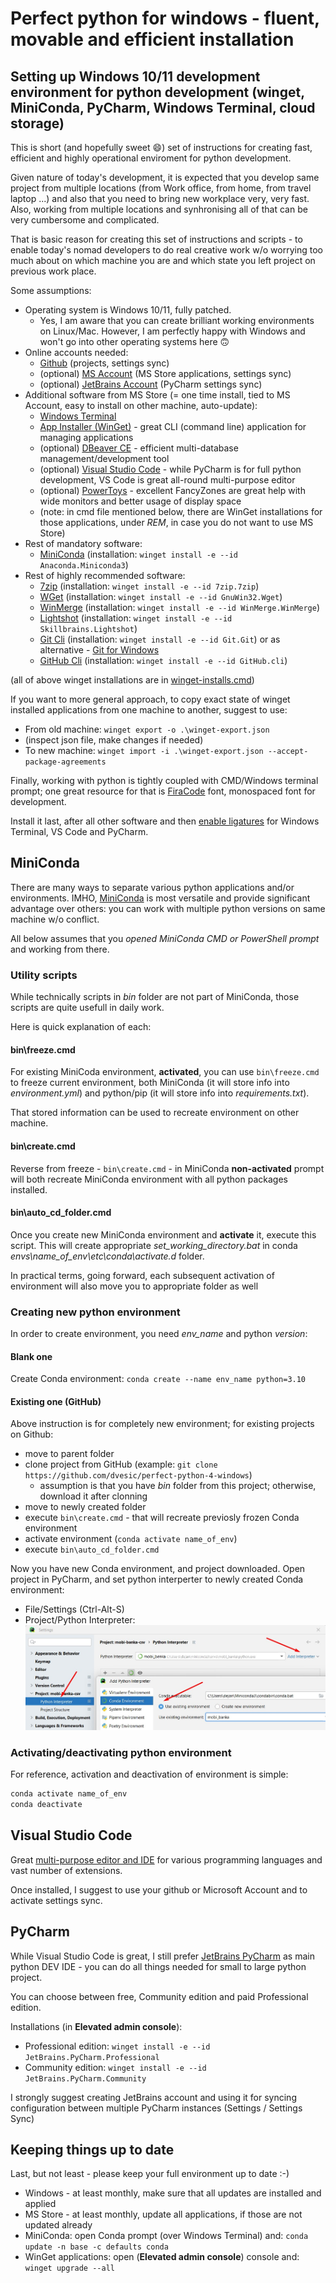 
# Perfect python for windows - fluent, movable and efficient installation

## Setting up Windows 10/11 development environment for python development (winget, MiniConda, PyCharm, Windows Terminal, cloud storage)

This is short (and hopefully sweet :smile:) set of instructions for creating fast, efficient and highly operational enviroment for python development.

Given nature of today's development, it is expected that you develop same project from multiple locations (from Work office, from home, from travel laptop ...) and also that you need to bring new workplace very, very fast. Also, working from multiple locations and synhronising all of that can be very cumbersome and complicated.

That is basic reason for creating this set of instructions and scripts - to enable today's nomad developers to do real creative work w/o worrying too much about on which machine you are and which state you left project on previous work place.

Some assumptions:

* Operating system is Windows 10/11, fully patched.
  * Yes, I am aware that you can create brilliant working environments on Linux/Mac. However, I am perfectly happy with Windows and won't go into other operating systems here :upside_down_face:
* Online accounts needed:
  * [Github](https://github.com/) (projects, settings sync)
  * (optional) [MS Account](https://account.microsoft.com/account/manage-my-account) (MS Store applications, settings sync)
  * (optional) [JetBrains Account](https://account.jetbrains.com/) (PyCharm settings sync)
* Additional software from MS Store (= one time install, tied to MS Account, easy to install on other machine, auto-update):
  * [Windows Terminal](https://www.microsoft.com/store/productId/9N0DX20HK701)
  * [App Installer (WinGet)](https://www.microsoft.com/store/productId/9NBLGGH4NNS1) - great CLI (command line) application for managing applications
  * (optional) [DBeaver CE](https://www.microsoft.com/store/productId/9PNKDR50694P) - efficient multi-database management/development tool
  * (optional) [Visual Studio Code](https://apps.microsoft.com/store/detail/XP9KHM4BK9FZ7Q) - while PyCharm is for full python development, VS Code is great all-round multi-purpose editor
  * (optional) [PowerToys](https://apps.microsoft.com/store/detail/XP89DCGQ3K6VLD) - excellent FancyZones are great help with wide monitors and better usage of display space
  * (note: in cmd file mentioned below, there are WinGet installations for those applications, under *REM*, in case you do not want to use MS Store)
* Rest of mandatory software:
  * [MiniConda](https://docs.conda.io/en/latest/miniconda.html) (installation: `winget install -e --id Anaconda.Miniconda3`)
* Rest of highly recommended software:
  * [7zip](https://www.7-zip.org/) (installation: `winget install -e --id 7zip.7zip`)
  * [WGet](https://eternallybored.org/misc/wget/) (installation: `winget install -e --id GnuWin32.Wget`)
  * [WinMerge](https://winmerge.org/) (installation: `winget install -e --id WinMerge.WinMerge`)
  * [Lightshot](https://app.prntscr.com/en/) (installation: `winget install -e --id Skillbrains.Lightshot`)
  * [Git Cli](https://git-scm.com/download/win) (installation: `winget install -e --id Git.Git`) or as alternative - [Git for Windows](https://gitforwindows.org)
  * [GitHub Cli](https://cli.github.com/) (installation: `winget install -e --id GitHub.cli`)

(all of above winget installations are in [winget-installs.cmd](./winget-installs.cmd))

If you want to more general approach, to copy exact state of winget installed applications from one machine to another, suggest to use:

* From old machine: `winget export -o .\winget-export.json`
* (inspect json file, make changes if needed)
* To new machine: `winget import -i .\winget-export.json --accept-package-agreements`

Finally, working with python is tightly coupled with CMD/Windows terminal prompt; one great resource for that is [FiraCode](https://github.com/tonsky/FiraCode) font, monospaced font for development.

Install it last, after all other software and then [enable ligatures](https://github.com/tonsky/FiraCode/wiki#enabling-ligatures) for Windows Terminal, VS Code and PyCharm.

## MiniConda

There are many ways to separate various python applications and/or environments. IMHO, [MiniConda](https://docs.conda.io/en/latest/miniconda.html) is most versatile and provide significant advantage over others: you can work with multiple python versions on same machine w/o conflict.

All below assumes that you *opened MiniConda CMD or PowerShell prompt* and working from there.

### Utility scripts

While technically scripts in *bin* folder are not part of MiniConda, those scripts are quite usefull in daily work.

Here is quick explanation of each:

#### bin\freeze.cmd

For existing MiniCoda environment, **activated**, you can use `bin\freeze.cmd` to freeze current environment, both MiniConda (it will store info into *environment.yml*) and python/pip (it will store info into *requirements.txt*).

That stored information can be used to recreate environment on other machine.

#### bin\create.cmd

Reverse from freeze - `bin\create.cmd` - in MiniConda **non-activated** prompt will both recreate MiniConda environment with all python packages installed.

#### bin\auto_cd_folder.cmd

Once you create new MiniConda environment and **activate** it, execute this script. This will create appropriate *set_working_directory.bat* in conda *envs\name_of_env\etc\conda\activate.d* folder.

In practical terms, going forward, each subsequent activation of environment will also move you to appropriate folder as well

### Creating new python environment

In order to create environment, you need *env_name* and python *version*:

#### Blank one

Create Conda environment:
`conda create --name env_name python=3.10`

#### Existing one (GitHub)

Above instruction is for completely new environment; for existing projects on Github:

* move to parent folder
* clone project from GitHub (example: `git clone https://github.com/dvesic/perfect-python-4-windows`)
  * assumption is that you have *bin* folder from this project; otherwise, download it after clonning
* move to newly created folder
* execute `bin\create.cmd` - that will recreate previosly frozen Conda environment
* activate environment (`conda activate name_of_env`)
* execute `bin\auto_cd_folder.cmd`

Now you have new Conda environment, and project downloaded. Open project in PyCharm, and set python interperter to newly created Conda environment:

* File/Settings (Ctrl-Alt-S)
* Project/Python Interpreter:
![Adding newly created Conda environment to PyCharm project](assets/pycharm-adding-new-conda-interpereter.jpg)

### Activating/deactivating python environment

For reference, activation and deactivation of environment is simple:

```bat
conda activate name_of_env
conda deactivate
```

## Visual Studio Code

Great [multi-purpose editor and IDE](https://code.visualstudio.com/) for various programming languages and vast number of extensions.

Once installed, I suggest to use your github or Microsoft Account and to activate settings sync.

## PyCharm

While Visual Studio Code is great, I still prefer [JetBrains PyCharm](https://www.jetbrains.com/pycharm/) as main python DEV IDE - you can do all things needed for small to large python project.

You can choose between free, Community edition and paid Professional edition. 

Installations (in **Elevated admin console**):

* Professional edition: `winget install -e --id JetBrains.PyCharm.Professional`
* Community edition: `winget install -e --id JetBrains.PyCharm.Community`

I strongly suggest creating JetBrains account and using it for syncing configuration between multiple PyCharm instances (Settings / Settings Sync)

## Keeping things up to date

Last, but not least - please keep your full environment up to date :-)

* Windows - at least monthly, make sure that all updates are installed and applied
* MS Store - at least monthly, update all applications, if those are not updated already
* MiniConda: open Conda prompt (over Windows Terminal) and: `conda update -n base -c defaults conda`
* WinGet applications: open (**Elevated admin console**) console and: `winget upgrade --all`
